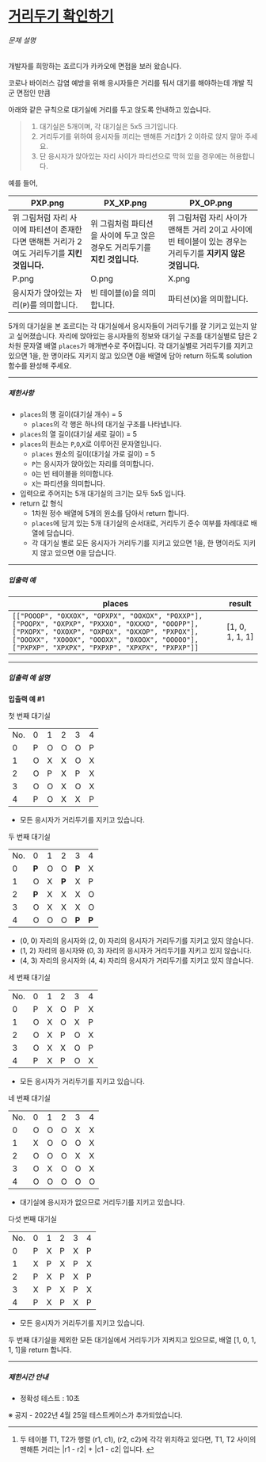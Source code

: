 # [거리두기 확인하기](https://school.programmers.co.kr/learn/courses/30/lessons/81302)


###### 문제 설명


개발자를 희망하는 죠르디가 카카오에 면접을 보러 왔습니다.  
  

코로나 바이러스 감염 예방을 위해 응시자들은 거리를 둬서 대기를 해야하는데 개발 직군 면접인 만큼  

아래와 같은 규칙으로 대기실에 거리를 두고 앉도록 안내하고 있습니다.



> 1. 대기실은 5개이며, 각 대기실은 5x5 크기입니다.
> 2. 거리두기를 위하여 응시자들 끼리는 맨해튼 거리[1](#fn1)가 2 이하로 앉지 말아 주세요.
> 3. 단 응시자가 앉아있는 자리 사이가 파티션으로 막혀 있을 경우에는 허용합니다.


예를 들어, 




| PXP.png | PX_XP.png | PX_OP.png |
| --- | --- | --- |
| 위 그림처럼 자리 사이에 파티션이 존재한다면 맨해튼 거리가 2여도 거리두기를 **지킨 것입니다.** | 위 그림처럼 파티션을 사이에 두고 앉은 경우도 거리두기를 **지킨 것입니다.** | 위 그림처럼 자리 사이가 맨해튼 거리 2이고 사이에 빈 테이블이 있는 경우는 거리두기를 **지키지 않은 것입니다.** |
| P.png | O.png | X.png |
| 응시자가 앉아있는 자리(`P`)를 의미합니다. | 빈 테이블(`O`)을 의미합니다. | 파티션(`X`)을 의미합니다. |


5개의 대기실을 본 죠르디는 각 대기실에서 응시자들이 거리두기를 잘 기키고 있는지 알고 싶어졌습니다. 자리에 앉아있는 응시자들의 정보와 대기실 구조를 대기실별로 담은 2차원 문자열 배열 `places`가 매개변수로 주어집니다. 각 대기실별로 거리두기를 지키고 있으면 1을, 한 명이라도 지키지 않고 있으면 0을 배열에 담아 return 하도록 solution 함수를 완성해 주세요.




---


##### 제한사항


* `places`의 행 길이(대기실 개수) \= 5
	+ `places`의 각 행은 하나의 대기실 구조를 나타냅니다.
* `places`의 열 길이(대기실 세로 길이) \= 5
* `places`의 원소는 `P`,`O`,`X`로 이루어진 문자열입니다.
	+ `places` 원소의 길이(대기실 가로 길이) \= 5
	+ `P`는 응시자가 앉아있는 자리를 의미합니다.
	+ `O`는 빈 테이블을 의미합니다.
	+ `X`는 파티션을 의미합니다.
* 입력으로 주어지는 5개 대기실의 크기는 모두 5x5 입니다.
* return 값 형식
	+ 1차원 정수 배열에 5개의 원소를 담아서 return 합니다.
	+ `places`에 담겨 있는 5개 대기실의 순서대로, 거리두기 준수 여부를 차례대로 배열에 담습니다.
	+ 각 대기실 별로 모든 응시자가 거리두기를 지키고 있으면 1을, 한 명이라도 지키지 않고 있으면 0을 담습니다.




---


##### 입출력 예




| places | result |
| --- | --- |
| `[["POOOP", "OXXOX", "OPXPX", "OOXOX", "POXXP"], ["POOPX", "OXPXP", "PXXXO", "OXXXO", "OOOPP"], ["PXOPX", "OXOXP", "OXPOX", "OXXOP", "PXPOX"], ["OOOXX", "XOOOX", "OOOXX", "OXOOX", "OOOOO"], ["PXPXP", "XPXPX", "PXPXP", "XPXPX", "PXPXP"]]` | \[1, 0, 1, 1, 1] |




---


##### 입출력 예 설명


**입출력 예 \#1**


첫 번째 대기실




|  |  |  |  |  |  |
| --- | --- | --- | --- | --- | --- |
| No. | 0 | 1 | 2 | 3 | 4 |
| 0 | P | O | O | O | P |
| 1 | O | X | X | O | X |
| 2 | O | P | X | P | X |
| 3 | O | O | X | O | X |
| 4 | P | O | X | X | P |


* 모든 응시자가 거리두기를 지키고 있습니다.


두 번째 대기실




|  |  |  |  |  |  |
| --- | --- | --- | --- | --- | --- |
| No. | 0 | 1 | 2 | 3 | 4 |
| 0 | **P** | O | O | **P** | X |
| 1 | O | X | **P** | X | P |
| 2 | **P** | X | X | X | O |
| 3 | O | X | X | X | O |
| 4 | O | O | O | **P** | **P** |


* (0, 0\) 자리의 응시자와 (2, 0\) 자리의 응시자가 거리두기를 지키고 있지 않습니다.
* (1, 2\) 자리의 응시자와 (0, 3\) 자리의 응시자가 거리두기를 지키고 있지 않습니다.
* (4, 3\) 자리의 응시자와 (4, 4\) 자리의 응시자가 거리두기를 지키고 있지 않습니다.


세 번째 대기실




|  |  |  |  |  |  |
| --- | --- | --- | --- | --- | --- |
| No. | 0 | 1 | 2 | 3 | 4 |
| 0 | P | X | O | P | X |
| 1 | O | X | O | X | P |
| 2 | O | X | P | O | X |
| 3 | O | X | X | O | P |
| 4 | P | X | P | O | X |


* 모든 응시자가 거리두기를 지키고 있습니다.


네 번째 대기실




|  |  |  |  |  |  |
| --- | --- | --- | --- | --- | --- |
| No. | 0 | 1 | 2 | 3 | 4 |
| 0 | O | O | O | X | X |
| 1 | X | O | O | O | X |
| 2 | O | O | O | X | X |
| 3 | O | X | O | O | X |
| 4 | O | O | O | O | O |


* 대기실에 응시자가 없으므로 거리두기를 지키고 있습니다.


다섯 번째 대기실




|  |  |  |  |  |  |
| --- | --- | --- | --- | --- | --- |
| No. | 0 | 1 | 2 | 3 | 4 |
| 0 | P | X | P | X | P |
| 1 | X | P | X | P | X |
| 2 | P | X | P | X | P |
| 3 | X | P | X | P | X |
| 4 | P | X | P | X | P |


* 모든 응시자가 거리두기를 지키고 있습니다.


두 번째 대기실을 제외한 모든 대기실에서 거리두기가 지켜지고 있으므로, 배열 \[1, 0, 1, 1, 1]을 return 합니다.




---


##### 제한시간 안내


* 정확성 테스트 : 10초


※ 공지 \- 2022년 4월 25일 테스트케이스가 추가되었습니다.





---


1. 두 테이블 T1, T2가 행렬 (r1, c1\), (r2, c2\)에 각각 위치하고 있다면, T1, T2 사이의 맨해튼 거리는 \|r1 \- r2\| \+ \|c1 \- c2\| 입니다. [↩](#fnref1)




